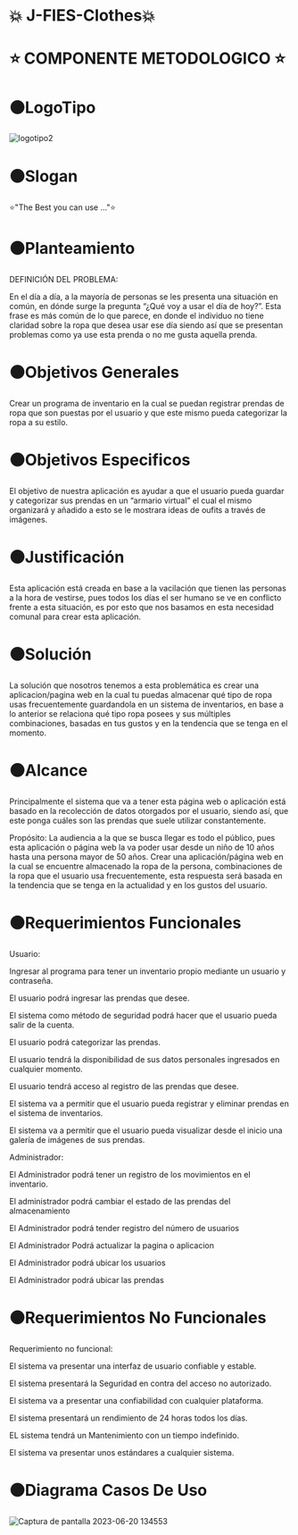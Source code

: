 # :collision: J-FIES-Clothes:collision:


# :star:  COMPONENTE METODOLOGICO :star:

# :black_circle:LogoTipo
![logotipo2](https://github.com/J-FIES/j-fies-clothes/assets/135650607/5432be05-8af2-44f6-bebe-00a98dbee378)

# :black_circle:Slogan 
⭐"The Best you can use ..."⭐
# :black_circle:Planteamiento
DEFINICIÓN DEL PROBLEMA: 

En el día a día, a la mayoría de personas se les presenta una situación en común, en dónde surge la pregunta “¿Qué voy a usar el día de hoy?”.  Esta frase es más común de lo que parece, en donde el  individuo no tiene claridad sobre la ropa que desea usar ese día siendo así que se presentan problemas como ya use esta prenda o no me gusta aquella prenda.

# :black_circle:Objetivos Generales
Crear un programa de inventario en la cual se puedan registrar prendas de ropa que son puestas por el usuario y que este mismo pueda categorizar la ropa a su estilo.
# :black_circle:Objetivos Especificos
El objetivo de nuestra aplicación es ayudar a que el usuario pueda guardar y categorizar sus prendas en un “armario virtual” el cual el mismo organizará y añadido a esto se le mostrara ideas de oufits a través de imágenes.
# :black_circle:Justificación
Esta aplicación está creada en base a la vacilación que tienen las personas a la hora de vestirse, pues todos los días el ser humano se ve en conflicto frente a esta situación, es por esto que nos basamos en esta necesidad comunal para crear esta aplicación. 
# :black_circle:Solución
La solución que nosotros tenemos a esta problemática es crear una aplicacion/pagina web en la cual tu puedas almacenar qué tipo de ropa usas frecuentemente guardandola en un sistema de inventarios, en base a lo anterior se relaciona qué tipo ropa posees y sus múltiples combinaciones, basadas en tus gustos y en la tendencia que se tenga en el momento. 
# :black_circle:Alcance
Principalmente el sistema que va a tener esta página web o aplicación está basado en la recolección de datos otorgados por el usuario, siendo así, que este ponga cuáles son las prendas que suele utilizar constantemente. 

Propósito: La audiencia a la que se busca llegar es todo el público, pues esta aplicación o página web la va poder usar desde un niño de 10 años hasta una persona mayor de 50 años. 
Crear una aplicación/página web en la cual se encuentre almacenado la ropa de la persona, combinaciones de la ropa que el usuario usa frecuentemente, esta respuesta será basada en la tendencia que se tenga en la actualidad y en los gustos del usuario.  
# :black_circle:Requerimientos Funcionales
Usuario:

Ingresar al programa para tener un inventario propio mediante un usuario y contraseña.

El usuario podrá ingresar las prendas que desee.

El sistema como método de seguridad podrá hacer que el  usuario pueda salir de la cuenta.

El usuario podrá categorizar las prendas.

El usuario tendrá la disponibilidad de sus datos personales ingresados en cualquier momento.

El usuario tendrá acceso al registro de las prendas que desee.  

El sistema va a permitir que el usuario pueda registrar y eliminar prendas en el sistema de inventarios.

El sistema va a permitir que el usuario pueda visualizar desde el inicio una galería de imágenes de sus prendas.

Administrador:

El Administrador podrá tener un registro de los movimientos en el inventario. 

El administrador podrá cambiar  el estado de las prendas del almacenamiento

El Administrador podrá tender registro del número de usuarios

El Administrador Podrá actualizar la pagina o aplicacion  

El Administrador podrá ubicar los usuarios

El Administrador podrá ubicar las prendas

# :black_circle:Requerimientos No Funcionales
Requerimiento no funcional:

El sistema va presentar una interfaz de usuario confiable y estable.

El sistema presentará la Seguridad en contra del acceso no autorizado.

El sistema va a presentar una confiabilidad con cualquier plataforma. 

El sistema presentará un rendimiento de 24 horas todos los días. 

EL sistema tendrá un Mantenimiento con un tiempo indefinido.

El sistema va presentar unos estándares a cualquier sistema. 

# :black_circle:Diagrama Casos De Uso
![Captura de pantalla 2023-06-20 134553](https://github.com/J-FIES/j-fies-clothes/assets/135650607/9c412d3f-b145-4d43-97b8-efcd03fd9899)


